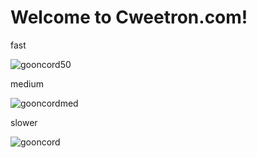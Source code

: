 <!DOCTYPE html>
<html lang="en">
<head>
    	<meta charset="UTF-8">
    	<meta name="viewport" content="width=device-width, initial-scale=1.0">
</head>
<body>
    	<h1>Welcome to Cweetron.com!</h1>
	<p>fast</p>
    	<img src="gooncord50.gif" alt="gooncord50">
	<p>medium</p>
    	<img src="gooncordfast.gif" alt="gooncordmed">
	<p>slower</p>
	<img src="gooncord.gif" alt="gooncord">
</body>
</html>